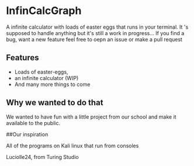 # InfinCalcGraph

A infinite calculator with loads of easter eggs that runs in your terminal.
It 's supposed to handle anything but it's still a work in progress...
If you find a bug, want a new feature feel free to oepn an issue or make a pull request

## Features

- Loads of easter-eggs, 
- an infinite calculator (WIP)
- And many more things to come

## Why we wanted to do that

We wanted to have fun with a little project from our school and make it available to the public.

##Our inspiration

All of the programs on Kali linux that run from consoles

Luciolle24, from Turing Studio

